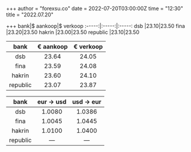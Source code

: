 +++
author = "forexsu.co"
date = 2022-07-20T03:00:00Z
time = "12:30"
title = "2022.07.20"

+++
bank|$ aankoop|$ verkoop
:-----:|:-----:|:-----:
dsb  |23.10|23.50
fina  |23.20|23.50
hakrin  |23.00|23.50
republic  |23.10|23.50

bank|€ aankoop|€ verkoop
:-----:|:-----:|:-----:
dsb  |23.64|24.05
fina  |23.59|24.08
hakrin  |23.60|24.10
republic  |23.07|23.87

bank|eur → usd|usd → eur
:-----:|:-----:|:-----:
dsb  |1.0080|1.0386
fina  |1.0045|1.0445
hakrin  |1.0100|1.0400
republic  |—|—
